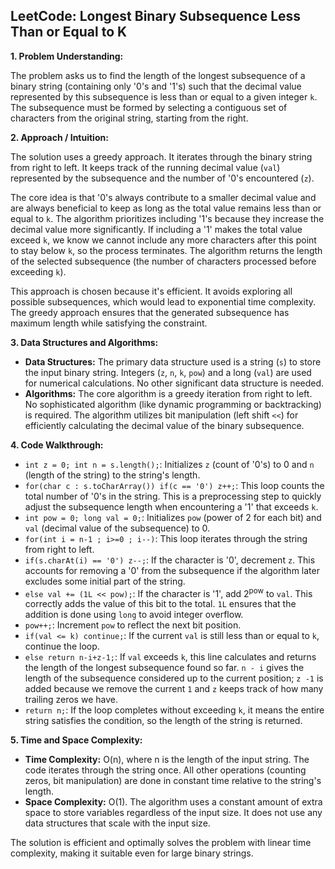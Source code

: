 ## LeetCode: Longest Binary Subsequence Less Than or Equal to K

**1. Problem Understanding:**

The problem asks us to find the length of the longest subsequence of a binary string (containing only '0's and '1's) such that the decimal value represented by this subsequence is less than or equal to a given integer `k`.  The subsequence must be formed by selecting a contiguous set of characters from the original string, starting from the right.

**2. Approach / Intuition:**

The solution uses a greedy approach. It iterates through the binary string from right to left.  It keeps track of the running decimal value (`val`) represented by the subsequence and the number of '0's encountered (`z`).

The core idea is that '0's always contribute to a smaller decimal value and are always beneficial to keep as long as the total value remains less than or equal to `k`.  The algorithm prioritizes including '1's because they increase the decimal value more significantly. If including a '1' makes the total value exceed `k`, we know we cannot include any more characters after this point to stay below `k`, so the process terminates. The algorithm returns the length of the selected subsequence (the number of characters processed before exceeding `k`).

This approach is chosen because it's efficient.  It avoids exploring all possible subsequences, which would lead to exponential time complexity. The greedy approach ensures that the generated subsequence has maximum length while satisfying the constraint.


**3. Data Structures and Algorithms:**

* **Data Structures:**  The primary data structure used is a string (`s`) to store the input binary string.  Integers (`z`, `n`, `k`, `pow`) and a long (`val`) are used for numerical calculations. No other significant data structure is needed.
* **Algorithms:** The core algorithm is a greedy iteration from right to left.  No sophisticated algorithm (like dynamic programming or backtracking) is required. The algorithm utilizes bit manipulation (left shift `<<`) for efficiently calculating the decimal value of the binary subsequence.


**4. Code Walkthrough:**

* `int z = 0; int n = s.length();`: Initializes `z` (count of '0's) to 0 and `n` (length of the string) to the string's length.
* `for(char c : s.toCharArray()) if(c == '0') z++;`: This loop counts the total number of '0's in the string. This is a preprocessing step to quickly adjust the subsequence length when encountering a '1' that exceeds `k`.
* `int pow = 0; long val = 0;`: Initializes `pow` (power of 2 for each bit) and `val` (decimal value of the subsequence) to 0.
* `for(int i = n-1 ; i>=0 ; i--)`: This loop iterates through the string from right to left.
* `if(s.charAt(i) == '0') z--;`: If the character is '0', decrement `z`. This accounts for removing a '0' from the subsequence if the algorithm later excludes some initial part of the string.
* `else val += (1L << pow);`: If the character is '1', add 2<sup>pow</sup> to `val`. This correctly adds the value of this bit to the total.  `1L` ensures that the addition is done using `long` to avoid integer overflow.
* `pow++;`: Increment `pow` to reflect the next bit position.
* `if(val <= k) continue;`: If the current `val` is still less than or equal to `k`, continue the loop.
* `else return n-i+z-1;`: If `val` exceeds `k`, this line calculates and returns the length of the longest subsequence found so far.  `n - i` gives the length of the subsequence considered up to the current position; `z -1` is added because we remove the current `1` and  `z` keeps track of how many trailing zeros we have.
* `return n;`: If the loop completes without exceeding `k`, it means the entire string satisfies the condition, so the length of the string is returned.


**5. Time and Space Complexity:**

* **Time Complexity:** O(n), where n is the length of the input string.  The code iterates through the string once. All other operations (counting zeros, bit manipulation) are done in constant time relative to the string's length.
* **Space Complexity:** O(1). The algorithm uses a constant amount of extra space to store variables regardless of the input size.  It does not use any data structures that scale with the input size.

The solution is efficient and optimally solves the problem with linear time complexity, making it suitable even for large binary strings.
